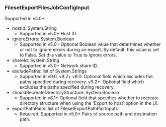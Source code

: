 ### FilesetExportFilesJobConfigInput
Supported in v5.0+

- hostId: System.String
  - Supported in v5.0+
      Host ID.
- ignoreErrors: System.Boolean
  - Supported in v5.0+
      Optional Boolean value that determines whether or not to ignore errors during an export. By default, this value is set to False. Set this value to True to ignore errors.
- shareId: System.String
  - Supported in v5.0+
      Network share ID.
- excludePaths: list of System.Strings
  - Supported in v9.0, v9.2+
      v9.0: Optional field which excludes the paths specified during recovery.
      v9.2+: Optional field which excludes the paths specified during recovery.
- shouldRecreateDirectoryStructure: System.Boolean
  - Supported in v8.1+
      Optional field that specifies whether to recreate directory structure when using the 'Export to host' option in the UI.
- exportPathPairs: list of FilesetExportPathPairInputs
  - Required. Supported in v5.0+
      Pairs of source path and destination path.
